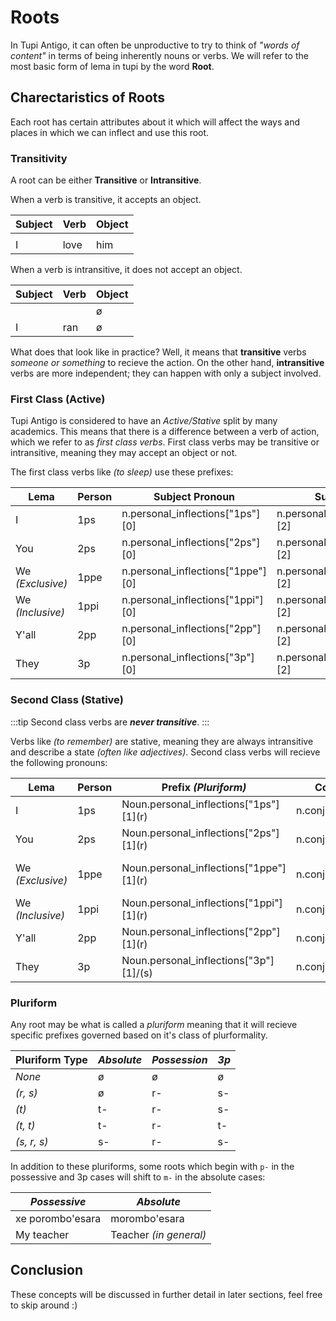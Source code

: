 # Roots

In Tupi Antigo, it can often be unproductive to try to think of _"words of content"_ in terms of being inherently nouns or verbs. We will refer to the most basic form of lema in tupi by the word **Root**.

## Charectaristics of Roots

Each root has certain attributes about it which will affect the ways and places in which we can inflect and use this root. 

### Transitivity

A root can be either __Transitive__ or __Intransitive__.

When a verb is transitive, it accepts an object. 

| **Subject** | **Verb** | **Object** |
|-------------|----------|------------|
| <root root=Ixé />         | <root type=verb root=aûsub proDrop=true subjectTense=1ps objectTense=3p />  | <root root="a'e" entryNumber=2 />        |
| I           | love     | him        |

When a verb is intransitive, it does not accept an object.

| **Subject** | **Verb** | **Object** |
|-------------|----------|------------|
| <root root=Ixé />         | <root type=verb root=nhan proDrop=true subjectTense=1ps />  | ø       |
| I           | ran     | ø        |

What does that look like in practice? Well, it means that __transitive__ verbs _someone or something_ to recieve the action. On the other hand, __intransitive__ verbs are more independent; they can happen with only a subject involved.

### First Class (Active)

Tupi Antigo is considered to have an *Active/Stative* split by many academics. This means that there is a difference between a verb of action, which we refer to as _first class verbs_. First class verbs may be transitive or intransitive, meaning they may accept an object or not. 

The first class verbs like <root root=ker /> _(to sleep)_ use these prefixes:

| Lema | Person | Subject Pronoun | Subject Prefix | Conjugation | Translation |
|------|--------|-----------------|----------------|-------------|-------------|
| I    | 1ps    | <py>n.personal_inflections["1ps"][0]</py>|<py>n.personal_inflections["1ps"][2]</py> | <py>n.conjugate("1ps")</py> | I slept |
| You  | 2ps    |<py>n.personal_inflections["2ps"][0]</py>|<py>n.personal_inflections["2ps"][2]</py>  | <py>n.conjugate("2ps")</py> | You slept |
| We _(Exclusive)_ | 1ppe |<py>n.personal_inflections["1ppe"][0]</py>|<py>n.personal_inflections["1ppe"][2]</py>| <py>n.conjugate("1ppe")</py>| We _(not you)_ slept |
| We _(Inclusive)_ | 1ppi |<py>n.personal_inflections["1ppi"][0]</py>|<py>n.personal_inflections["1ppi"][2]</py> | <py>n.conjugate("1ppi")</py> | We all slept |
| Y'all | 2pp   |<py>n.personal_inflections["2pp"][0]</py>|<py>n.personal_inflections["2pp"][2]</py>   | <py>n.conjugate("2pp")</py> | You all slept |
| They  | 3p    |<py>n.personal_inflections["3p"][0]</py>|<py>n.personal_inflections["3p"][2]</py>    | <py>n.conjugate("3p")</py> | They slept |

### Second Class (Stative)

:::tip
Second class verbs are ___never transitive___. 
:::

Verbs like <root root="ma'enduar" /> _(to remember)_ are stative, meaning they are always intransitive and describe a state _(often like adjectives)_. Second class verbs will recieve the following pronouns:

| Lema | Person | Prefix _(Pluriform)_ | Conjugation | Translation |
|------|-----------------|--------|-------------|-------------|
| I    | 1ps             |   <py>Noun.personal_inflections["1ps"][1]</py>(r)   | <py>n.conjugate("1ps")</py> | I remember |
| You  | 2ps            | <py>Noun.personal_inflections["2ps"][1]</py>(r)    | <py>n.conjugate("2ps")</py> | You remember |
| We _(Exclusive)_ | 1ppe    | <py>Noun.personal_inflections["1ppe"][1]</py>(r)  | <py>n.conjugate("1ppe")</py> | We _(not you)_ remember |
| We _(Inclusive)_ | 1ppi  | <py>Noun.personal_inflections["1ppi"][1]</py>(r)   | <py>n.conjugate("1ppi")</py> | We all remember |
| Y'all | 2pp           | <py>Noun.personal_inflections["2pp"][1]</py>(r)     | <py>n.conjugate("2pp")</py> | You all remember |
| They  | 3p            | <py>Noun.personal_inflections["3p"][1]</py>/(s)      | <py>n.conjugate("3p")</py> | They remember |

### Pluriform
Any root may be what is called a _pluriform_ meaning that it will recieve specific prefixes governed based on it's class of plurformality.

| **Pluriform Type** | **_Absolute_** | **_Possession_** | **_3p_** |
|--------------------|----------------|------------------|----------|
| _None_             |              ø |                ø |        ø |
| _(r, s)_           |              ø |               r- |       s- |
| _(t)_              |             t- |               r- |       s- |
| _(t, t)_           |             t- |               r- |       t- |
| _(s, r, s)_        |             s- |               r- |       s- |

In addition to these pluriforms, some roots which begin with `p-` in the possessive and 3p cases will shift to `m-` in the absolute cases:

| **_Possessive_** | **_Absolute_**    |
|------------------|-------------------|
| xe porombo'esara |     morombo'esara |
| My teacher       | Teacher _(in general)_ |

## Conclusion

These concepts will be discussed in further detail in later sections, feel free to skip around :)
